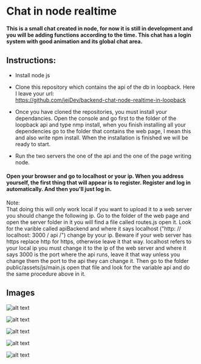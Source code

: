 # Chat in node realtime

#### This is a small chat created in node, for now it is still in development and you will be adding functions according to the time. This chat has a login system with good animation and its global chat area.

## Instructions:

* Install node js

* Clone this repository which contains the api of the db in loopback. Here I leave your url:  
  https://github.com/jeiDev/backend-chat-node-realtime-in-loopback  
  
* Once you have cloned the repositories, you must install your dependancies. Open the console and go first to the folder of the loopback api and type nmp install, when you finish installing all your dependencies go to the folder that contains the web page, I mean this and also write npm install. When the installation is finished we will be ready to start.

* Run the two servers the one of the api and the one of the page writing node.

#### Open your browser and go to localhost or your ip. When you address yourself, the first thing that will appear is to register. Register and log in automatically. And then you'll just log in.


Note:  
That doing this will only work local if you want to upload it to a web server you should change the following ip. Go to the folder of the web page and open the server folder in it you will find a file called routes.js open it. Look for the varible called apiBackend and where it says localhost ("http: // localhost: 3000 / api /") change by your ip. Beware if your web server has https replace http for https, otherwise leave it that way. localhost refers to your local ip you must change it to the ip of the web server and where it says 3000 is the port where the api runs, leave it that way unless you change them the port to the api they can change it.
Then go to the folder public/assets/js/main.js open that file and look for the variable api and do the same procedure above in it.

## Images

![alt text](https://i.pinimg.com/originals/60/36/c7/6036c784bd1d249a16cf04d24b40500b.jpg)

![alt text](https://i.pinimg.com/originals/27/df/3a/27df3a5c32442e41d1d7c8eac5d68f89.jpg)

![alt text](https://i.pinimg.com/originals/12/95/e7/1295e7d6da7ecef6f3e9b82a2ebcc09a.jpg)

![alt text](https://i.pinimg.com/originals/f6/57/ef/f657efc82d5f9b74fd0e66964eb5a432.jpg)

![alt text](https://i.pinimg.com/originals/59/d4/b1/59d4b18a8bb64286f0761d08bca51a5d.jpg)
